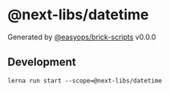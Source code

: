 # @next-libs/datetime

Generated by [@easyops/brick-scripts] v0.0.0

## Development

`lerna run start --scope=@next-libs/datetime`

[@easyops/brick-scripts]: https://github.com/easyops-cn/next-core/tree/master/packages/brick-scripts
